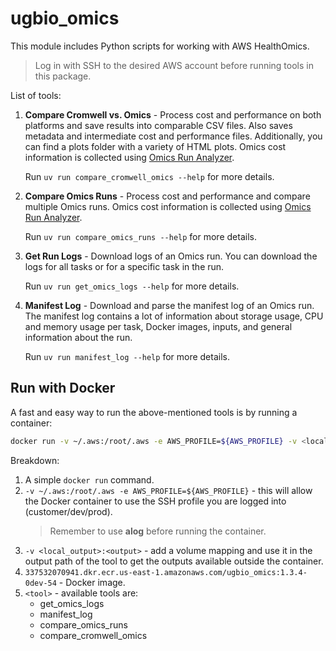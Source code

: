 # ugbio_omics
This module includes Python scripts for working with AWS HealthOmics.
> Log in with SSH to the desired AWS account before running tools in this package.

List of tools:

1. **Compare Cromwell vs. Omics** - Process cost and performance on both platforms and save results into comparable CSV files. Also saves metadata and intermediate cost and performance files. Additionally, you can find a plots folder with a variety of HTML plots. Omics cost information is collected using [Omics Run Analyzer](https://github.com/awslabs/amazon-omics-tools?tab=readme-ov-file#omics-run-analyzer).

    Run `uv run compare_cromwell_omics --help` for more details.

2. **Compare Omics Runs** - Process cost and performance and compare multiple Omics runs. Omics cost information is collected using [Omics Run Analyzer](https://github.com/awslabs/amazon-omics-tools?tab=readme-ov-file#omics-run-analyzer).

    Run `uv run compare_omics_runs --help` for more details.

3. **Get Run Logs** - Download logs of an Omics run. You can download the logs for all tasks or for a specific task in the run.

    Run `uv run get_omics_logs --help` for more details.

4. **Manifest Log** - Download and parse the manifest log of an Omics run. The manifest log contains a lot of information about storage usage, CPU and memory usage per task, Docker images, inputs, and general information about the run.

    Run `uv run manifest_log --help` for more details.

## Run with Docker
A fast and easy way to run the above-mentioned tools is by running a container:

```sh
docker run -v ~/.aws:/root/.aws -e AWS_PROFILE=${AWS_PROFILE} -v <local_output>:<output> 337532070941.dkr.ecr.us-east-1.amazonaws.com/ugbio_omics:1.3.4-0dev-54 <tool>
```

Breakdown:

1. A simple `docker run` command.
2. `-v ~/.aws:/root/.aws -e AWS_PROFILE=${AWS_PROFILE}` - this will allow the Docker container to use the SSH profile you are logged into (customer/dev/prod).
    > Remember to use **alog** before running the container.
3. `-v <local_output>:<output>` - add a volume mapping and use it in the output path of the tool to get the outputs available outside the container.
4. `337532070941.dkr.ecr.us-east-1.amazonaws.com/ugbio_omics:1.3.4-0dev-54` - Docker image.
5. `<tool>` - available tools are:
    * get_omics_logs
    * manifest_log
    * compare_omics_runs
    * compare_cromwell_omics
